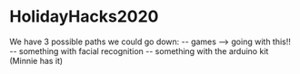 # HolidayHacks2020

We have 3 possible paths we could go down: 
-- games --> going with this!! 
-- something with facial recognition 
-- something with the arduino kit (Minnie has it) 
